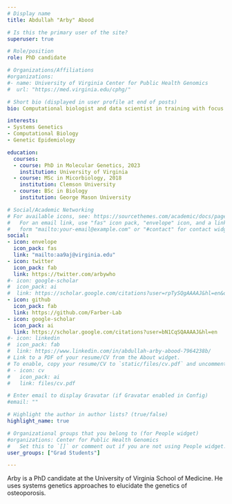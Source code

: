 ```yaml
---
# Display name
title: Abdullah "Arby" Abood

# Is this the primary user of the site?
superuser: true

# Role/position
role: PhD candidate

# Organizations/Affiliations
#organizations:
#- name: University of Virginia Center for Public Health Genomics
#  url: "https://med.virginia.edu/cphg/"

# Short bio (displayed in user profile at end of posts)
bio: Computational biologist and data scientist in training with focus on precision medicine.

interests:
- Systems Genetics
- Computational Biology
- Genetic Epidemiology

education:
  courses:
  - course: PhD in Molecular Genetics, 2023
    institution: University of Virginia
  - course: MSc in Micorbiology, 2018
    institution: Clemson University
  - course: BSc in Biology
    institution: George Mason University

# Social/Academic Networking
# For available icons, see: https://sourcethemes.com/academic/docs/page-builder/#icons
#   For an email link, use "fas" icon pack, "envelope" icon, and a link in the
#   form "mailto:your-email@example.com" or "#contact" for contact widget.
social:
- icon: envelope
  icon_pack: fas
  link: "mailto:aa9aj@virginia.edu"
- icon: twitter
  icon_pack: fab
  link: https://twitter.com/arbywho
#- icon: google-scholar
#  icon_pack: ai
#  link: https://scholar.google.com/citations?user=rpTySQgAAAAJ&hl=en&oi=ao
- icon: github
  icon_pack: fab
  link: https://github.com/Farber-Lab
- icon: google-scholar
  icon_pack: ai
  link: https://scholar.google.com/citations?user=bN1CqSQAAAAJ&hl=en
#- icon: linkedin
#  icon_pack: fab
#  link: https://www.linkedin.com/in/abdullah-arby-abood-7964238b/
# Link to a PDF of your resume/CV from the About widget.
# To enable, copy your resume/CV to `static/files/cv.pdf` and uncomment the lines below.
# - icon: cv
#   icon_pack: ai
#   link: files/cv.pdf

# Enter email to display Gravatar (if Gravatar enabled in Config)
#email: ""

# Highlight the author in author lists? (true/false)
highlight_name: true

# Organizational groups that you belong to (for People widget)
#organizations: Center for Public Health Genomics
#   Set this to `[]` or comment out if you are not using People widget.
user_groups: ["Grad Students"]

---
```


Arby is a PhD candidate at the University of Virginia School of Medicine. He uses systems genetics approaches to elucidate the genetics of osteoporosis.
